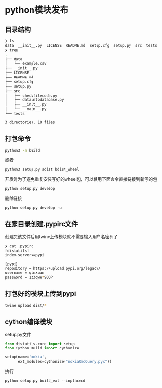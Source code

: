 # python模块发布

## 目录结构
```bash
❯ ls
data  __init__.py  LICENSE  README.md  setup.cfg  setup.py  src  tests
❯ tree
.
├── data
│   └── example.csv
├── __init__.py
├── LICENSE
├── README.md
├── setup.cfg
├── setup.py
├── src
│   ├── checkfilecode.py
│   ├── dataintodatabase.py
│   ├── __init__.py
│   └── __main__.py
└── tests

3 directories, 10 files
```

## 打包命令
```bash
python3 -m build
```
或者
```bash
python3 setup.py sdist bdist_wheel
```
开发时为了避免重复安装写好的wheel包，可以使用下面命令直接链接到新写的包
```python
python setup.py develop
```
删除链接
```python
python setup.py develop -u
```
## 在家目录创建.pypirc文件
创建完该文件后用twine上传模块就不需要输入用户名密码了
```bash
❯ cat .pypirc
[distutils]
index-servers=pypi

[pypi]
repository = https://upload.pypi.org/legacy/
username = qinxuan
password = 123qwe*90OP
```
## 打包好的模块上传到pypi
```bash
twine upload dist/*
```

## cython编译模块
setup.py文件
```python
from distutils.core import setup
from Cython.Build import cythonize

setup(name='nokia',
      ext_modules=cythonize("nokiaOmcQuery.pyx"))
```
执行
```python
python setup.py build_ext --inplacecd
```